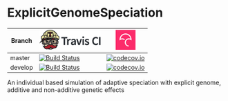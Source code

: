 # ExplicitGenomeSpeciation

Branch|[![Travis CI logo](TravisCI.png)](https://travis-ci.org)|[![Codecov logo](Codecov.png)](https://www.codecov.io)
---|---|---
master|[![Build Status](https://travis-ci.org/rscherrer/ExplicitGenomeSpeciation.svg?branch=master)](https://travis-ci.org/rscherrer/ExplicitGenomeSpeciation)|[![codecov.io](https://codecov.io/github/rscherrer/ExplicitGenomeSpeciation/coverage.svg?branch=master)](https://codecov.io/github/rscherrer/ExplicitGenomeSpeciation/branch/master)
develop|[![Build Status](https://travis-ci.org/rscherrer/ExplicitGenomeSpeciation.svg?branch=develop)](https://travis-ci.org/rscherrer/ExplicitGenomeSpeciation)|[![codecov.io](https://codecov.io/github/rscherrer/ExplicitGenomeSpeciation/coverage.svg?branch=develop)](https://codecov.io/github/rscherrer/ExplicitGenomeSpeciation/branch/develop)

An individual based simulation of adaptive speciation with explicit genome, additive and non-additive genetic effects
